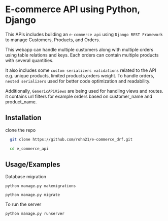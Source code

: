 
# E-commerce API using Python, Django

This APIs includes building an `e-commerce api` using `Django REST Framework` to manage Customers, Products, and Orders.

This webapp can handle multiple customers along with multiple orders using table relations and keys. Each orders can contain multiple products with several quantities.

It also includes some `custom serializers validations` related to the API e.g. unique products, limited products,orders weight.
To handle orders, `nested serializers` used for better code optimization and readability.

Additionally, `GenericAPiViews` are being used for handling views and routes. it contains url filters for example orders based on customer_name and product_name.


## Installation

clone the repo

```bash
  git clone https://github.com/rohn21/e-commerce_drf.git
```

```bash
  cd e_commerce_api
```


## Usage/Examples
Database migration
```
python manage.py makemigrations

python manage.py migrate
```

To run the server
```
python manage.py runserver
```